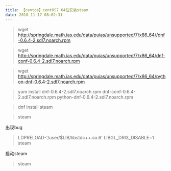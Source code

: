 ```yaml
---
title: 【centos】centOS7 64位安装steam
date: 2018-11-17 08:02:31
---
```


> wget http://springdale.math.ias.edu/data/puias/unsupported/7/x86_64//dnf-0.6.4-2.sdl7.noarch.rpm

> wget http://springdale.math.ias.edu/data/puias/unsupported/7/x86_64/dnf-conf-0.6.4-2.sdl7.noarch.rpm

> wget http://springdale.math.ias.edu/data/puias/unsupported/7/x86_64/python-dnf-0.6.4-2.sdl7.noarch.rpm

> yum install dnf-0.6.4-2.sdl7.noarch.rpm dnf-conf-0.6.4-2.sdl7.noarch.rpm python-dnf-0.6.4-2.sdl7.noarch.rpm

> dnf install steam

> steam

出现bug

> LDPRELOAD-'/user/$LIB/libstdc++.so.6' LIBGL_DRI3_DISABLE=1 steam

启动steam
>steam  
